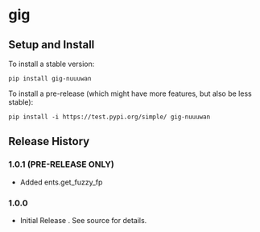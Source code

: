 # gig

## Setup and Install

To install a stable version:

```
pip install gig-nuuuwan
```

To install a pre-release (which might have more features, but also be
less stable):

```
pip install -i https://test.pypi.org/simple/ gig-nuuuwan
```

## Release History

### 1.0.1 (PRE-RELEASE ONLY)

* Added ents.get_fuzzy_fp

### 1.0.0

* Initial Release . See source for details.
